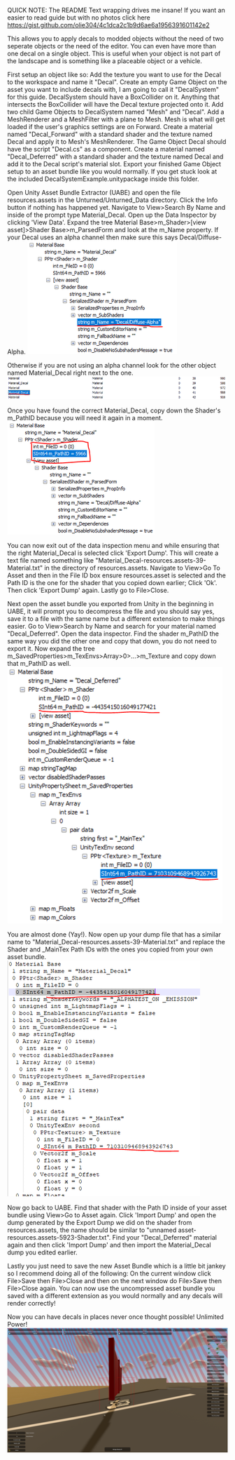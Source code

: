 QUICK NOTE: The README Text wrapping drives me insane! If you want an easier to read guide but with no photos click here https://gist.github.com/olie304/4c1dca2c1b9d6ae6a1956391601142e2

This allows you to apply decals to modded objects without the need of two seperate objects or the need of the editor.
You can even have more than one decal on a single object.
This is useful when your object is not part of the landscape and is something like a placeable object or a vehicle.

First setup an object like so:
Add the texture you want to use for the Decal to the workspace and name it "Decal".
Create an empty Game Object on the asset you want to include decals with, I am going to call it "DecalSystem" for this guide.
DecalSystem should have a BoxCollider on it. Anything that intersects the BoxCollider will have the Decal texture projected onto it.
Add two child Game Objects to DecalSystem named "Mesh" and "Decal".
Add a MeshRenderer and a MeshFilter with a plane to Mesh.
Mesh is what will get loaded if the user's graphics settings are on Forward.
Create a material named "Decal_Forward" with a standard shader and the texture named Decal and apply it to Mesh's MeshRenderer.
The Game Object Decal should have the script "Decal.cs" as a component.
Create a material named "Decal_Deferred" with a standard shader and the texture named Decal and add it to the Decal script's material slot.
Export your finished Game Object setup to an asset bundle like you would normally.
If you get stuck look at the included DecalSystemExample.unitypackage inside this folder.

Open Unity Asset Bundle Extractor (UABE) and open the file resources.assets in the Unturned/Unturned_Data directory.
Click the Info button if nothing has happened yet.
Navigate to View>Search By Name and inside of the prompt type Material_Decal.
Open up the Data Inspector by clicking 'View Data'.
Expand the tree Material Base>m_Shader>[view asset]>Shader Base>m_ParsedForm and look at the m_Name property. If your Decal uses an alpha channel then make sure this says Decal/Diffuse-Alpha.
![1](images/1.png)

Otherwise if you are not using an alpha channel look for the other object named Material_Decal right next to the one.
![2](images/2.png)

Once you have found the correct Material_Decal, copy down the Shader's m_PathID because you will need it again in a moment.
![3](images/3.png)

You can now exit out of the data inspection menu and while ensuring that the right Material_Decal is selected click 'Export Dump'. This will create a text file named something like "Material_Decal-resources.assets-39-Material.txt" in the directory of resources.assets.
Navigate to View>Go To Asset and then in the File ID box ensure resources.asset is selected and the Path ID is the one for the shader that you copied down earlier; Click 'Ok'.
Then click 'Export Dump' again.
Lastly go to File>Close.

Next open the asset bundle you exported from Unity in the beginning in UABE, it will prompt you to decompress the file and you should say yes, save it to a file with the same name but a different extension to make things easier.
Go to View>Search by Name and search for your material named "Decal_Deferred".
Open the data inspector.
Find the shader m_PathID the same way you did the other one and copy that down, you do not need to export it.
Now expand the tree m_SavedProperties>m_TexEnvs>Array>0>...>m_Texture and copy down that m_PathID as well.
![4](images/4.png)

You are almost done (Yay!).
Now open up your dump file that has a similar name to "Material_Decal-resources.assets-39-Material.txt" and replace the Shader and _MainTex Path IDs with the ones you copied from your own asset bundle.
![5](images/5.png)

Now go back to UABE.
Find that shader with the Path ID inside of your asset bundle using View>Go to Asset again.
Click  'Import Dump' and open the dump generated by the Export Dump we did on the shader from resources.assets, the name should be similar to "unnamed asset-resources.assets-5923-Shader.txt".
Find your "Decal_Deferred" material again and then click 'Import Dump' and then import the Material_Decal dump you edited earlier.

Lastly you just need to save the new Asset Bundle which is a little bit jankey so I recommend doing all of the following:
On the current window click File>Save then File>Close and then on the next window do File>Save then File>Close again.
You can now use the uncompressed asset bundle you saved with a different extension as you would normally and any decals will render correctly!

Now you can have decals in places never once thought possible! Unlimited Power!
![6](images/6.png)
